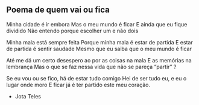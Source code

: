 ## Poema de quem vai ou fica

Minha cidade é ir embora
Mas o meu mundo é ficar
E ainda que eu fique dividido
Não entendo porque escolher um e não dois

Minha mala está sempre feita
Porque minha mala é estar de partida
E estar de partida é sentir saudade
Mesmo que eu saiba que o meu mundo é ficar

Até me dá um certo desespero ao por as coisas na mala
E as memórias na lembrança
Mas o que se faz nessa vida que não se pareça “partir” ?

Se eu vou ou se fico, há de estar tudo comigo
Hei de ser tudo eu, e eu o lugar onde moro
E ficar já é ter partido este meu coração.

- Jota Teles